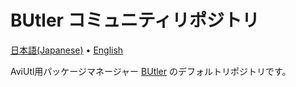 # BUtler コミュニティリポジトリ

[日本語(Japanese)](/README.md) • [English](/docs/README-en.md)

AviUtl用パッケージマネージャー [BUtler](https://github.com/Per-Terra/butler) のデフォルトリポジトリです。
